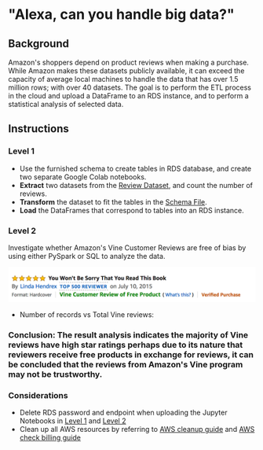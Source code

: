 # "Alexa, can you handle big data?"

## Background
Amazon's shoppers depend on product reviews when making a purchase. While Amazon makes these datasets publicly available, it can exceed the capacity of average local machines to handle the data that has over 1.5 million rows; with over 40 datasets. The goal is to perform the ETL process in the cloud and upload a DataFrame to an RDS instance, and to perform a statistical analysis of selected data.

## Instructions
### Level 1
* Use the furnished schema to create tables in RDS database, and create two separate Google Colab notebooks.
* **Extract** two datasets from the [Review Dataset](https://s3.amazonaw.com/amazon-reviews-pds/tsv/index.txt), and count the number of reviews.
* **Transform** the dataset to fit the tables in the [Schema File](../Resources/schema.sql).
* **Load** the DataFrames that correspond to tables into an RDS instance.

### Level 2
Investigate whether Amazon's Vine Customer Reviews are free of bias by using either PySpark or SQL to analyze the data. <p>
![Image](Images/vine01.png)
* Number of records vs Total Vine reviews:   
### Conclusion: The result analysis indicates the majority of Vine reviews have high star ratings perhaps due to its nature that reviewers receive free products in exchange for reviews, it can be concluded that the reviews from Amazon's Vine program may not be trustworthy.<p>

### Considerations
* Delete RDS password and endpoint when uploading the Jupyter Notebooks in [Level 1](level-1) and [Level 2](level-2)<br>
* Clean up all AWS resources by referring to [AWS cleanup guide](../Resources/AWS_cleanup.pdf) and [AWS check billing guide](../Resources/AWS_check_billing.pdf)
